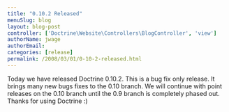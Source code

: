 ```yaml
---
title: "0.10.2 Released"
menuSlug: blog
layout: blog-post
controller: ['Doctrine\Website\Controllers\BlogController', 'view']
authorName: jwage
authorEmail:
categories: [release]
permalink: /2008/03/01/0-10-2-released.html
---
```

Today we have released Doctrine 0.10.2. This is a bug fix only release.
It brings many new bugs fixes to the 0.10 branch. We will continue with
point releases on the 0.10 branch until the 0.9 branch is completely
phased out. Thanks for using Doctrine :)
